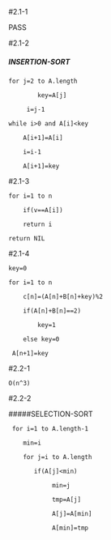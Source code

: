 #2.1-1

  PASS

#2.1-2

##### INSERTION-SORT



	for j=2 to A.length

        	key=A[j]

       	 i=j-1

    while i>0 and A[i]<key

        A[i+1]=A[i]

        i=i-1

        A[i+1]=key



#2.1-3

    for i=1 to n

        if(v==A[i])

        return i

    return NIL



#2.1-4

    key=0

    for i=1 to n

        c[n]=(A[n]+B[n]+key)%2

        if(A[n]+B[n]==2)

            key=1

        else key=0

     A[n+1]=key

#2.2-1

    O(n^3)

#2.2-2

#####SELECTION-SORT

     for i=1 to A.length-1

        min=i

        for j=i to A.length

           if(A[j]<min)

                min=j

                tmp=A[j]

                A[j]=A[min]

                A[min]=tmp

            

